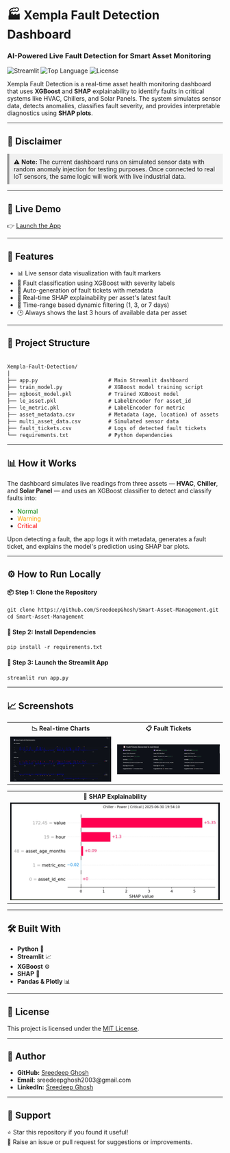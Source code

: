 <h1>🏭 Xempla Fault Detection Dashboard</h1>
<h3>AI-Powered Live Fault Detection for Smart Asset Monitoring</h3>

<p>
  <img src="https://img.shields.io/badge/Streamlit-Deployed-brightgreen" alt="Streamlit">
  <img src="https://img.shields.io/github/languages/top/SreedeepGhosh/Smart-Asset-Management" alt="Top Language">
  <img src="https://img.shields.io/github/license/SreedeepGhosh/Smart-Asset-Management" alt="License">
</p>

<p>
  Xempla Fault Detection is a real-time asset health monitoring dashboard that uses <strong>XGBoost</strong> and <strong>SHAP</strong> explainability to identify faults in critical systems like HVAC, Chillers, and Solar Panels. The system simulates sensor data, detects anomalies, classifies fault severity, and provides interpretable diagnostics using <strong>SHAP plots</strong>.
</p>

<hr>

<h2>📌 Disclaimer</h2>
<p style="background-color:#f0f0f0; padding:10px; border-left:5px solid #999;">
  ⚠️ <strong>Note:</strong> The current dashboard runs on simulated sensor data with random anomaly injection for testing purposes. Once connected to real IoT sensors, the same logic will work with live industrial data.
</p>

<hr>

<h2>🚀 Live Demo</h2>
<p>👉 <a href="https://smart-asset-management.streamlit.app/" target="_blank">Launch the App</a></p>

<hr>

<h2>🔧 Features</h2>
<ul>
  <li>📊 Live sensor data visualization with fault markers</li>
  <li>🤖 Fault classification using XGBoost with severity labels</li>
  <li>🪪 Auto-generation of fault tickets with metadata</li>
  <li>📌 Real-time SHAP explainability per asset's latest fault</li>
  <li>📅 Time-range based dynamic filtering (1, 3, or 7 days)</li>
  <li>🕒 Always shows the last 3 hours of available data per asset</li>
</ul>

<hr>

<h2>📂 Project Structure</h2>
<pre><code>
Xempla-Fault-Detection/
│
├── app.py                       # Main Streamlit dashboard
├── train_model.py               # XGBoost model training script
├── xgboost_model.pkl            # Trained XGBoost model
├── le_asset.pkl                 # LabelEncoder for asset_id
├── le_metric.pkl                # LabelEncoder for metric
├── asset_metadata.csv           # Metadata (age, location) of assets
├── multi_asset_data.csv         # Simulated sensor data
├── fault_tickets.csv            # Logs of detected fault tickets
└── requirements.txt             # Python dependencies
</code></pre>

<hr>

<h2>📊 How it Works</h2>
<p>The dashboard simulates live readings from three assets — <strong>HVAC</strong>, <strong>Chiller</strong>, and <strong>Solar Panel</strong> — and uses an XGBoost classifier to detect and classify faults into:</p>
<ul>
  <li><span style="color:green;">Normal</span></li>
  <li><span style="color:orange;">Warning</span></li>
  <li><span style="color:red;">Critical</span></li>
</ul>
<p>Upon detecting a fault, the app logs it with metadata, generates a fault ticket, and explains the model's prediction using SHAP bar plots.</p>

<hr>

<h2>⚙️ How to Run Locally</h2>

<h4>📦 Step 1: Clone the Repository</h4>
<pre><code>git clone https://github.com/SreedeepGhosh/Smart-Asset-Management.git
cd Smart-Asset-Management</code></pre>

<h4>🧱 Step 2: Install Dependencies</h4>
<pre><code>pip install -r requirements.txt</code></pre>

<h4>🚀 Step 3: Launch the Streamlit App</h4>
<pre><code>streamlit run app.py</code></pre>

<hr>

<h2>📈 Screenshots</h2>
<table>
  <tr>
    <th>📉 Real-time Charts</th>
    <th>📋 Fault Tickets</th>
  </tr>
  <tr>
    <td><img src="live_charts.jpg" alt="Live Charts" width="100%"></td>
    <td><img src="fault_tickets.jpg" alt="Fault Tickets" width="100%"></td>
  </tr>
</table>

<table>
  <tr>
    <th>🧠 SHAP Explainability</th>
  </tr>
  <tr>
    <td><img src="shap_explanation.jpg" alt="SHAP Explanation" width="100%"></td>
  </tr>
</table>

<hr>

<h2>🛠 Built With</h2>
<ul>
  <li><strong>Python</strong> 🐍</li>
  <li><strong>Streamlit</strong> 📈</li>
  <li><strong>XGBoost</strong> ⚙️</li>
  <li><strong>SHAP</strong> 🧠</li>
  <li><strong>Pandas & Plotly</strong> 📊</li>
</ul>

<hr>

<h2>📜 License</h2>
<p>This project is licensed under the <a href="LICENSE">MIT License</a>.</p>

<hr>

<h2>👤 Author</h2>
<ul>
  <li><strong>GitHub:</strong> <a href="https://github.com/SreedeepGhosh" target="_blank">Sreedeep Ghosh</a></li>
  <li><strong>Email:</strong> sreedeepghosh2003@gmail.com</li>
  <li><strong>LinkedIn:</strong> <a href="https://linkedin.com/in/sreedeep-ghosh-8309b4273" target="_blank">Sreedeep Ghosh</a></li>
</ul>

<hr>

<h2>🌟 Support</h2>
<p>
⭐ Star this repository if you found it useful!<br>
💬 Raise an issue or pull request for suggestions or improvements.
</p>
